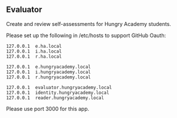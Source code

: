 Evaluator
----------

Create and review self-assessments for Hungry Academy students.

Please set up the following in /etc/hosts to support GitHub Oauth:

    127.0.0.1  e.ha.local
    127.0.0.1  i.ha.local
    127.0.0.1  r.ha.local

    127.0.0.1  e.hungryacademy.local
    127.0.0.1  i.hungryacademy.local
    127.0.0.1  r.hungryacademy.local

    127.0.0.1  evaluator.hungryacademy.local
    127.0.0.1  identity.hungryacademy.local
    127.0.0.1  reader.hungryacademy.local

Please use port 3000 for this app.
